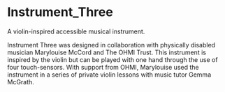 # Instrument_Three
A violin-inspired accessible musical instrument.

Instrument Three was designed in collaboration with physically disabled musician Marylouise McCord and The OHMI Trust. This instrument is inspired by the violin but can be played with one hand through the use of four touch-sensors. With support from OHMI, Marylouise used the instrument in a series of private violin lessons with music tutor Gemma McGrath.
